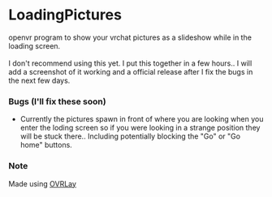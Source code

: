 # LoadingPictures
openvr program to show your vrchat pictures as a slideshow while in the loading screen.<br>
<br>
I don't recommend using this yet. I put this together in a few hours.. I will add a screenshot of it working and a official release after I fix the bugs in the next few days.<br>

### Bugs (I'll fix these soon)
* Currently the pictures spawn in front of where you are looking when you enter the loding screen so if you were looking in a strange position they will be stuck there.. Including potentially blocking the "Go" or "Go home" buttons.

### Note
Made using [OVRLay](https://github.com/benotter/OVRLay)
